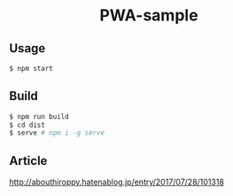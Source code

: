 <div align="center">
  <h1>PWA-sample</h1>
</div>

## Usage
```sh
$ npm start
```

## Build
```sh
$ npm run build
$ cd dist
$ serve # npm i -g serve
```

## Article
http://abouthiroppy.hatenablog.jp/entry/2017/07/28/101318

<!-- travis https://travis-ci.org/ -->
<!-- appveyor https://ci.appveyor.com -->
<!-- codecov https://codecov.io/gh -->
<!-- npm version badge: https://badge.fury.io/ -->
